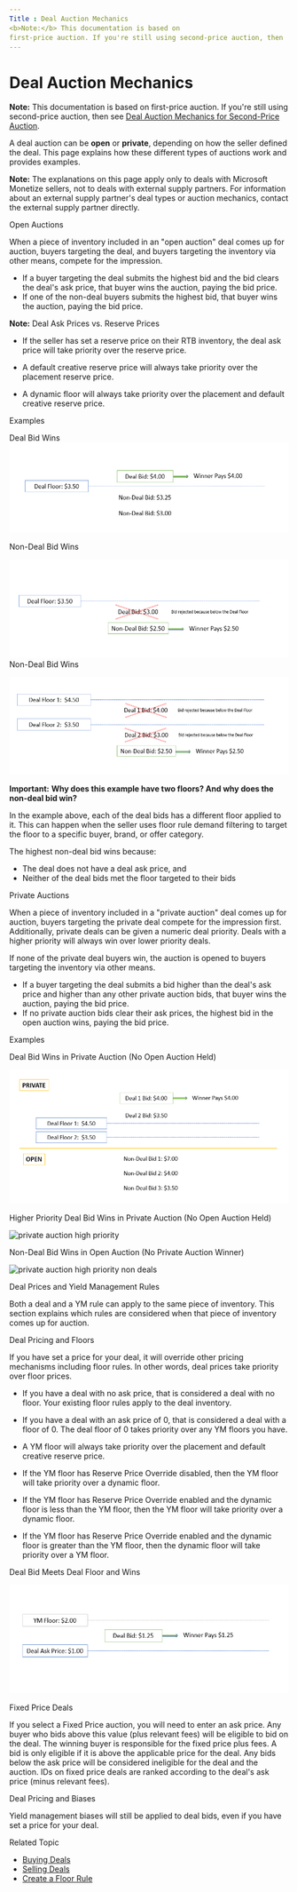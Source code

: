 ```yaml
---
Title : Deal Auction Mechanics
<b>Note:</b> This documentation is based on
first-price auction. If you're still using second-price auction, then
---
```



# Deal Auction Mechanics






<b>Note:</b> This documentation is based on
first-price auction. If you're still using second-price auction, then
see <a href="deal-auction-mechanics-for-second-price-auction.md"
class="xref">Deal Auction Mechanics for Second-Price Auction</a>.





A deal auction can be **open** or **private**, depending on how the
seller defined the deal. This page explains how these different types of
auctions work and provides examples.



<b>Note:</b> The explanations on this page
apply only to deals with Microsoft Monetize sellers,
not to deals with external supply partners. For information about an
external supply partner's deal types or auction mechanics, contact the
external supply partner directly.



Open Auctions

When a piece of inventory included in an "open auction" deal comes up
for auction, buyers targeting the deal, and buyers targeting the
inventory via other means, compete for the impression.

- If a buyer targeting the deal submits the highest bid and the bid
  clears the deal's ask price, that buyer wins the auction, paying the
  bid price.
- If one of the non-deal buyers submits the highest bid, that buyer wins
  the auction, paying the bid price.



<b>Note:</b> Deal Ask Prices vs. Reserve
Prices



- If the seller has set a reserve price on their RTB inventory, the deal
  ask price will take priority over the reserve price.

- A default creative reserve price will always take priority over the
  placement reserve price.

- A dynamic floor will always take priority over the placement and
  default creative reserve price.





Examples

Deal Bid Wins
![open auction](media/open-auction-deal-wins-fp.png)


Non-Deal Bid Wins

![open auction non deals](media/open-auction-non-deal-wins-fp.png)
Non-Deal Bid Wins

![open auction non deals](media/open-auction-non-deal-wins-fp-b.png)


<b>Important:</b> **Why does this example have
two floors? And why does the non-deal bid win?**

In the example above, each of the deal bids has a different floor
applied to it. This can happen when the seller uses floor rule demand
filtering to target the floor to a specific buyer, brand, or offer
category.

The highest non-deal bid wins because:

- The deal does not have a deal ask price, and
- Neither of the deal bids met the floor targeted to their bids



Private Auctions

When a piece of inventory included in a "private auction" deal comes up
for auction, buyers targeting the private deal compete for the
impression first. Additionally, private deals can be given a numeric
deal priority. Deals with a higher priority will always win over lower
priority deals.

If none of the private deal buyers win, the auction is opened to buyers
targeting the inventory via other means.

- If a buyer targeting the deal submits a bid higher than the deal's ask
  price and higher than any other private auction bids, that buyer wins
  the auction, paying the bid price.
- If no private auction bids clear their ask prices, the highest bid in
  the open auction wins, paying the bid price.

Examples

Deal Bid Wins in Private Auction (No Open Auction Held)

![private auction](media/private-auction-deal-wins-fp.png)

Higher Priority Deal Bid Wins in Private Auction (No Open Auction Held)

![private auction high priority](private-auction-high-priority-wins-fp.png)

Non-Deal Bid Wins in Open Auction (No Private Auction Winner)

![private auction high priority non deals](private-auction-non-deal-bid-winds-fp.png)

Deal Prices and Yield Management Rules

Both a deal and a YM rule can apply to the same piece of inventory. This
section explains which rules are considered when that piece of inventory
comes up for auction.

Deal Pricing and Floors

If you have set a price for your deal, it will override other pricing
mechanisms including floor rules. In other words, deal prices take
priority over floor prices.

- If you have a deal with no ask price, that is considered a deal with
  no floor. Your existing floor rules apply to the deal inventory.

- If you have a deal with an ask price of 0, that is considered a deal
  with a floor of 0. The deal floor of 0 takes priority over any YM
  floors you have.

- A YM floor will always take priority over the placement and default
  creative reserve price.

- If the YM floor has Reserve Price Override disabled, then the YM floor
  will take priority over a dynamic floor.

- If the YM floor has Reserve Price Override enabled and the dynamic
  floor is less than the YM floor, then the YM floor will take priority
  over a dynamic floor.

- If the YM floor has Reserve Price Override enabled and the dynamic
  floor is greater than the YM floor, then the dynamic floor will take
  priority over a YM floor.

Deal Bid Meets Deal Floor and Wins

![deal bid](media/deal-bid-ym-floors-fp.png)

Fixed Price Deals

If you select a Fixed Price auction,
you will need to enter an ask price. Any buyer who bids above this value
(plus relevant fees) will be eligible to bid on the deal. The winning
buyer is responsible for the fixed price plus fees. A bid is only
eligible if it is above the applicable price for the deal. Any bids
below the ask price will be considered ineligible for the deal and the
auction. IDs on fixed price deals are ranked according to the deal's ask
price (minus relevant fees).



Deal Pricing and Biases

Yield management biases will still be applied to deal bids, even if you
have set a price for your deal.

Related Topic

- <a href="buying-deals.md" class="xref">Buying Deals</a>
- <a href="selling-deals.md" class="xref">Selling Deals</a>
- <a href="create-a-floor-rule.md" class="xref">Create a Floor Rule</a>




